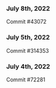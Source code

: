 ### July 8th, 2022

Commit #43072

### July 5th, 2022

Commit #314353


### July 4th, 2022

Commit #72281
